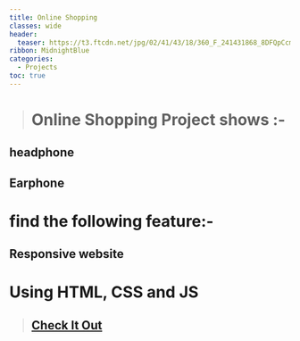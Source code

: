 ```yaml
---
title: Online Shopping
classes: wide
header:
  teaser: https://t3.ftcdn.net/jpg/02/41/43/18/360_F_241431868_8DFQpCcmpEPVG0UvopdztOAd4a6Rqsoo.jpg
ribbon: MidnightBlue
categories:
  - Projects
toc: true
---
```


> # Online Shopping Project shows :-
## headphone 
## Earphone  

# find the following feature:-
## Responsive website

# Using HTML, CSS and JS

> ## [Check It Out](https://mohamedadel6.github.io/Online-Shopping_Project/)
